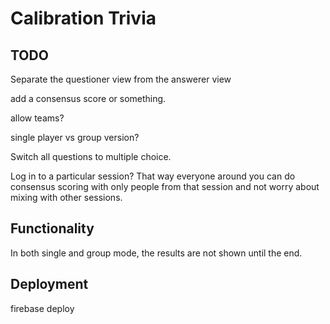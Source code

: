 # Calibration Trivia

## TODO

Separate the questioner view from the answerer view

add a consensus score or something.

allow teams?

single player vs group version?

Switch all questions to multiple choice.

Log in to a particular session? That way everyone around you can do consensus scoring with only people from that session and not worry about mixing with other sessions.

## Functionality

In both single and group mode, the results are not shown until the end.

## Deployment

firebase deploy
